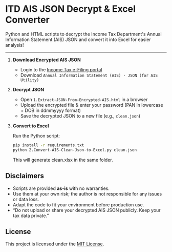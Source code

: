 # ITD AIS JSON Decrypt & Excel Converter

Python and HTML scripts to decrypt the Income Tax Department's Annual Information Statement (AIS) JSON and convert it into Excel for easier analysis!

---

1. **Download Encrypted AIS JSON**  
   - Login to the [Income Tax e-Filing portal](https://eportal.incometax.gov.in/)  
   - Download `Annual Information Statement (AIS) - JSON (for AIS Utility)`

2. **Decrypt JSON**  
   - Open `1.Extract-JSON-From-Encrypted-AIS.html` in a browser  
   - Upload the encrypted file & enter your password (PAN in lowercase + DOB in ddmmyyyy format)  
   - Save the decrypted JSON to a new file (e.g., `clean.json`) 

3. **Convert to Excel**
   
   Run the Python script:
   ```bash
   pip install -r requirements.txt
   python 2.Convert-AIS-Clean-Json-to-Excel.py clean.json
   ```
   This will generate clean.xlsx in the same folder.

## Disclaimers

- Scripts are provided **as-is** with no warranties.  
- Use them at your own risk; the author is not responsible for any issues or data loss.  
- Adapt the code to fit your environment before production use.
- “Do not upload or share your decrypted AIS JSON publicly. Keep your tax data private.”

## License
This project is licensed under the [MIT License](LICENSE).  
